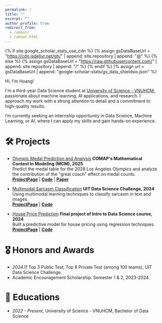 ```yaml
---
permalink: /
title: ""
excerpt: ""
author_profile: true
redirect_from: 
  - /about/
  - /about.html
---
```


{% if site.google_scholar_stats_use_cdn %}
{% assign gsDataBaseUrl = "https://cdn.jsdelivr.net/gh/" | append: site.repository | append: "@" %}
{% else %}
{% assign gsDataBaseUrl = "https://raw.githubusercontent.com/" | append: site.repository | append: "/" %}
{% endif %}
{% assign url = gsDataBaseUrl | append: "google-scholar-stats/gs_data_shieldsio.json" %}

<span class='anchor' id='about-me'></span>

Hi, I'm Hoang!

I'm a third-year Data Science student at [University of Science - VNUHCM](https://hcmus.edu.vn/), passionate about machine learning, AI applications, and research. I approach my work with a strong attention to detail and a commitment to high-quality results.

I’m currently seeking an internship opportunity in Data Science, Machine Learning, or AI, where I can apply my skills and gain hands-on experience.


<!-- My research interest includes neural machine translation and computer vision. I have published more than 100 papers at the top international AI conferences with total <a href='https://scholar.google.com/citations?user=DhtAFkwAAAAJ'>google scholar citations <strong><span id='total_cit'>260000+</span></strong></a> (You can also use google scholar badge <a href='https://scholar.google.com/citations?user=DhtAFkwAAAAJ'><img src="https://img.shields.io/endpoint?url={{ url | url_encode }}&logo=Google%20Scholar&labelColor=f6f6f6&color=9cf&style=flat&label=citations"></a>). -->


<!-- # 🔥 News
- *2022.02*: &nbsp;🎉🎉 Lorem ipsum dolor sit amet, consectetur adipiscing elit. Vivamus ornare aliquet ipsum, ac tempus justo dapibus sit amet. 
- *2022.02*: &nbsp;🎉🎉 Lorem ipsum dolor sit amet, consectetur adipiscing elit. Vivamus ornare aliquet ipsum, ac tempus justo dapibus sit amet.  -->

<!-- # 📝 Publications 

<div class='paper-box'><div class='paper-box-image'><div><div class="badge">CVPR 2016</div><img src='images/500x300.png' alt="sym" width="100%"></div></div>
<div class='paper-box-text' markdown="1">

[Deep Residual Learning for Image Recognition](https://openaccess.thecvf.com/content_cvpr_2016/papers/He_Deep_Residual_Learning_CVPR_2016_paper.pdf)

**Kaiming He**, Xiangyu Zhang, Shaoqing Ren, Jian Sun

[**Project**](https://scholar.google.com/citations?view_op=view_citation&hl=zh-CN&user=DhtAFkwAAAAJ&citation_for_view=DhtAFkwAAAAJ:ALROH1vI_8AC) <strong><span class='show_paper_citations' data='DhtAFkwAAAAJ:ALROH1vI_8AC'></span></strong>
- Lorem ipsum dolor sit amet, consectetur adipiscing elit. Vivamus ornare aliquet ipsum, ac tempus justo dapibus sit amet. 
</div>
</div>

- [Lorem ipsum dolor sit amet, consectetur adipiscing elit. Vivamus ornare aliquet ipsum, ac tempus justo dapibus sit amet](https://github.com), A, B, C, **CVPR 2020** -->

# 🛠️ Projects

- [Olympic Medal Prediction and Analysis](https://tmhoanggg.github.io/MCM2025_Olympic-Medal-Prediction-and-Analysis)
**COMAP's Mathematical Contest in Modeling (MCM), 2025**  
Predict the medal table for the 2028 Los Angeles Olympics and analyze the contribution of the "great coach" effect on medal counts.
[**ProjectPage**](https://tmhoanggg.github.io/MCM2025_Olympic-Medal-Prediction-and-Analysis) | 
[**Code**](https://github.com/tmhoanggg/MCM2025_Olympic-Medal-Prediction-and-Analysis) | 
[**Paper**](https://github.com/tmhoanggg/MCM2025_Olympic-Medal-Prediction-and-Analysis/blob/main/2526908.pdf)  

- [Multimodal Sarcasm Classification](https://tmhoanggg.github.io/Multimodal-Sarcasm-Detection)
**UIT Data Science Challenge, 2024**  
Using multimodal learning techniques to classify sarcasm in text and images.  
[**ProjectPage**](https://tmhoanggg.github.io/Multimodal-Sarcasm-Detection) | 
[**Code**](https://github.com/tmhoanggg/Multimodal-Sarcasm-Detection)  

- [House Price Prediction](https://tmhoanggg.github.io/House-Price-Prediction)
**Final project of Intro to Data Science course, 2024**  
Built a predictive model for house pricing using regression techniques.  
[**ProjectPage**](https://tmhoanggg.github.io/House-Price-Prediction) | 
[**Code**](https://github.com/tmhoanggg/House-Price-Prediction)  

# 🎖 Honors and Awards
- *2024.11* Top 3 Public Test, Top 8 Private Test (among 100 teams), UIT Data Science Challenge. 
- Academic Encouragement Scholarship: Semester 1 & 2, 2023-2024.

# 📖 Educations
- *2022 - Present*, University of Science - VNUHCM, Bachelor of Data Science

<!-- # 💬 Invited Talks
- *2021.06*, Lorem ipsum dolor sit amet, consectetur adipiscing elit. Vivamus ornare aliquet ipsum, ac tempus justo dapibus sit amet. 
- *2021.03*, Lorem ipsum dolor sit amet, consectetur adipiscing elit. Vivamus ornare aliquet ipsum, ac tempus justo dapibus sit amet.  \| [\[video\]](https://github.com/) -->

<!-- # 💻 Experience
- *2024.02 - Present*, [AISIA Research Lab](https://aisia.vn/), Ho Chi Minh City, Vietnam. -->